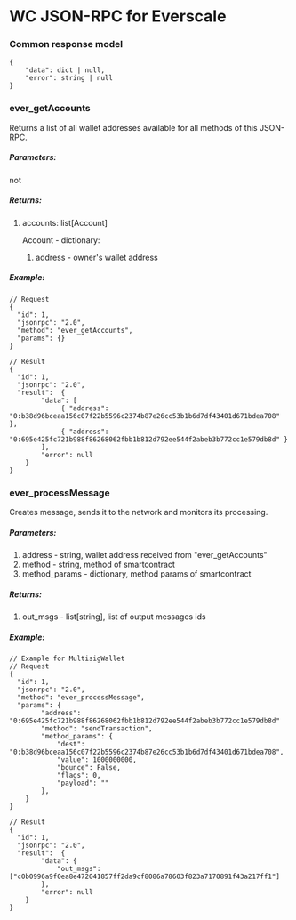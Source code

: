 # WC JSON-RPC for Everscale
### Common response model
```
{
    "data": dict | null,
    "error": string | null
}
```
### ever_getAccounts
Returns a list of all wallet addresses available for all methods of this JSON-RPC. 


##### Parameters:
not

##### Returns:
1. accounts: list[Account]

    Account - dictionary:
   1. address - owner's wallet address
##### Example:
```
// Request
{
  "id": 1,
  "jsonrpc": "2.0",
  "method": "ever_getAccounts",
  "params": {}
}
 
// Result
{
  "id": 1,
  "jsonrpc": "2.0",
  "result":  {
        "data": [
             { "address": "0:b38d96bceaa156c07f22b5596c2374b87e26cc53b1b6d7df43401d671bdea708" },
             { "address": "0:695e425fc721b988f86268062fbb1b812d792ee544f2abeb3b772cc1e579db8d" }
        ],
        "error": null
    }
}
```
### ever_processMessage
Creates message, sends it to the network and monitors its processing.
##### Parameters:
1. address - string, wallet address received from "ever_getAccounts"
2. method - string, method of smartcontract
3. method_params -  dictionary, method params of smartcontract
##### Returns:
1. out_msgs  - list[string], list of output messages ids
##### Example:
```
// Example for MultisigWallet
// Request
{
  "id": 1,
  "jsonrpc": "2.0",
  "method": "ever_processMessage",
  "params": {
        "address": "0:695e425fc721b988f86268062fbb1b812d792ee544f2abeb3b772cc1e579db8d"
        "method": "sendTransaction",
        "method_params": {
            "dest": "0:b38d96bceaa156c07f22b5596c2374b87e26cc53b1b6d7df43401d671bdea708",
            "value": 1000000000,
            "bounce": False,
            "flags": 0,
            "payload": ""
        },
    }
}
 
// Result
{
  "id": 1,
  "jsonrpc": "2.0",
  "result":  {
        "data": {
            "out_msgs": ["c0b0996a9f0ea8e472041857ff2da9cf8086a78603f823a7170891f43a217ff1"]
        },
        "error": null
    }
}
```
